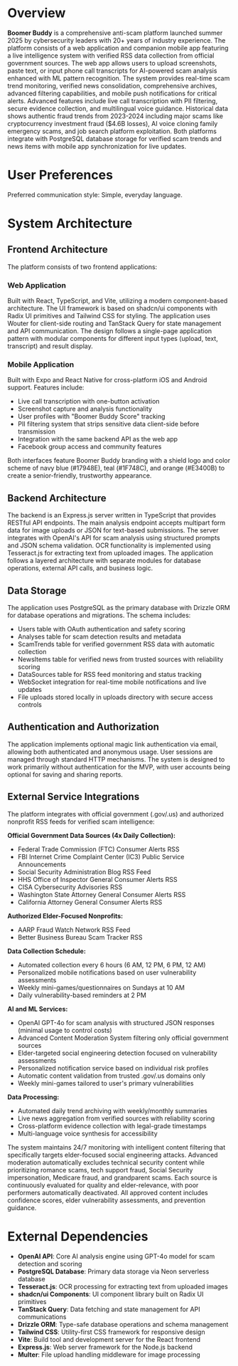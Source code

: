 # Overview

**Boomer Buddy** is a comprehensive anti-scam platform launched summer 2025 by cybersecurity leaders with 20+ years of industry experience. The platform consists of a web application and companion mobile app featuring a live intelligence system with verified RSS data collection from official government sources. The web app allows users to upload screenshots, paste text, or input phone call transcripts for AI-powered scam analysis enhanced with ML pattern recognition. The system provides real-time scam trend monitoring, verified news consolidation, comprehensive archives, advanced filtering capabilities, and mobile push notifications for critical alerts. Advanced features include live call transcription with PII filtering, secure evidence collection, and multilingual voice guidance. Historical data shows authentic fraud trends from 2023-2024 including major scams like cryptocurrency investment fraud ($4.6B losses), AI voice cloning family emergency scams, and job search platform exploitation. Both platforms integrate with PostgreSQL database storage for verified scam trends and news items with mobile app synchronization for live updates.

# User Preferences

Preferred communication style: Simple, everyday language.

# System Architecture

## Frontend Architecture
The platform consists of two frontend applications:

### Web Application
Built with React, TypeScript, and Vite, utilizing a modern component-based architecture. The UI framework is based on shadcn/ui components with Radix UI primitives and Tailwind CSS for styling. The application uses Wouter for client-side routing and TanStack Query for state management and API communication. The design follows a single-page application pattern with modular components for different input types (upload, text, transcript) and result display.

### Mobile Application  
Built with Expo and React Native for cross-platform iOS and Android support. Features include:
- Live call transcription with one-button activation
- Screenshot capture and analysis functionality
- User profiles with "Boomer Buddy Score" tracking
- PII filtering system that strips sensitive data client-side before transmission
- Integration with the same backend API as the web app
- Facebook group access and community features

Both interfaces feature Boomer Buddy branding with a shield logo and color scheme of navy blue (#17948E), teal (#1F748C), and orange (#E3400B) to create a senior-friendly, trustworthy appearance.

## Backend Architecture
The backend is an Express.js server written in TypeScript that provides RESTful API endpoints. The main analysis endpoint accepts multipart form data for image uploads or JSON for text-based submissions. The server integrates with OpenAI's API for scam analysis using structured prompts and JSON schema validation. OCR functionality is implemented using Tesseract.js for extracting text from uploaded images. The application follows a layered architecture with separate modules for database operations, external API calls, and business logic.

## Data Storage
The application uses PostgreSQL as the primary database with Drizzle ORM for database operations and migrations. The schema includes:
- Users table with OAuth authentication and safety scoring
- Analyses table for scam detection results and metadata
- ScamTrends table for verified government RSS data with automatic collection
- NewsItems table for verified news from trusted sources with reliability scoring
- DataSources table for RSS feed monitoring and status tracking
- WebSocket integration for real-time mobile notifications and live updates
- File uploads stored locally in uploads directory with secure access controls

## Authentication and Authorization
The application implements optional magic link authentication via email, allowing both authenticated and anonymous usage. User sessions are managed through standard HTTP mechanisms. The system is designed to work primarily without authentication for the MVP, with user accounts being optional for saving and sharing reports.

## External Service Integrations
The platform integrates with official government (.gov/.us) and authorized nonprofit RSS feeds for verified scam intelligence:

**Official Government Data Sources (4x Daily Collection):**
- Federal Trade Commission (FTC) Consumer Alerts RSS
- FBI Internet Crime Complaint Center (IC3) Public Service Announcements
- Social Security Administration Blog RSS Feed
- HHS Office of Inspector General Consumer Alerts RSS
- CISA Cybersecurity Advisories RSS
- Washington State Attorney General Consumer Alerts RSS
- California Attorney General Consumer Alerts RSS

**Authorized Elder-Focused Nonprofits:**
- AARP Fraud Watch Network RSS Feed
- Better Business Bureau Scam Tracker RSS

**Data Collection Schedule:**
- Automated collection every 6 hours (6 AM, 12 PM, 6 PM, 12 AM)
- Personalized mobile notifications based on user vulnerability assessments
- Weekly mini-games/questionnaires on Sundays at 10 AM
- Daily vulnerability-based reminders at 2 PM

**AI and ML Services:**
- OpenAI GPT-4o for scam analysis with structured JSON responses (minimal usage to control costs)
- Advanced Content Moderation System filtering only official government sources
- Elder-targeted social engineering detection focused on vulnerability assessments
- Personalized notification service based on individual risk profiles
- Automatic content validation from trusted .gov/.us domains only
- Weekly mini-games tailored to user's primary vulnerabilities

**Data Processing:**
- Automated daily trend archiving with weekly/monthly summaries
- Live news aggregation from verified sources with reliability scoring
- Cross-platform evidence collection with legal-grade timestamps
- Multi-language voice synthesis for accessibility

The system maintains 24/7 monitoring with intelligent content filtering that specifically targets elder-focused social engineering attacks. Advanced moderation automatically excludes technical security content while prioritizing romance scams, tech support fraud, Social Security impersonation, Medicare fraud, and grandparent scams. Each source is continuously evaluated for quality and elder-relevance, with poor performers automatically deactivated. All approved content includes confidence scores, elder vulnerability assessments, and prevention guidance.

# External Dependencies

- **OpenAI API**: Core AI analysis engine using GPT-4o model for scam detection and scoring
- **PostgreSQL Database**: Primary data storage via Neon serverless database
- **Tesseract.js**: OCR processing for extracting text from uploaded images
- **shadcn/ui Components**: UI component library built on Radix UI primitives
- **TanStack Query**: Data fetching and state management for API communications
- **Drizzle ORM**: Type-safe database operations and schema management
- **Tailwind CSS**: Utility-first CSS framework for responsive design
- **Vite**: Build tool and development server for the React frontend
- **Express.js**: Web server framework for the Node.js backend
- **Multer**: File upload handling middleware for image processing